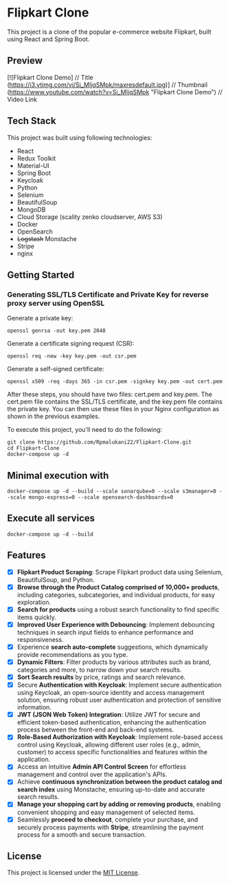 # Flipkart Clone

This project is a clone of the popular e-commerce website Flipkart, built using React and Spring Boot.

<!-- > **Note:** This project is currently in development. -->

## Preview

<!-- <div style="position: relative; display: inline-flex;">
   <a href="https://www.youtube.com/watch?v=Si_MIjqSMpk">
      <div style="position: relative;">
         <img src="https://i3.ytimg.com/vi/Si_MIjqSMpk/maxresdefault.jpg" alt="Video Thumbnail" style="width: 100%; display: block;">
         <div style="position: absolute; top: 0; left: 0; width: 100%; height: 100%; background-color: rgba(0, 0, 0, 0.5); opacity: 0; transition: opacity 0.3s ease;"></div>
         <div style="position: absolute; top: 50%; left: 50%; transform: translate(-50%, -50%); background-color: rgba(0, 0, 0, 0.7); width:100%; height:100%;text-align:center;display:flex;align-items:center;justify-content:center">
            <span style="color: #fff; font-size: 24px;">Click Here To Play</i></span>
         </div>
      </div>
   </a>
</div> -->

[![Flipkart Clone Demo]          // Title
(https://i3.ytimg.com/vi/Si_MIjqSMpk/maxresdefault.jpg)] // Thumbnail
(https://www.youtube.com/watch?v=Si_MIjqSMpk "Flipkart Clone Demo")    // Video Link



<!-- [![Demo Video](https://markdown-videos.deta.dev/youtube/Si_MIjqSMpk)](https://youtu.be/Si_MIjqSMpk) -->

<!-- ![Flipkart Home](preview/Flipkart%20Clone-1.gif) -->


## Tech Stack

This project was built using following technologies:

- React
- Redux Toolkit
- Material-UI
- Spring Boot
- Keycloak
- Python
- Selenium
- BeautifulSoup
- MongoDB
- Cloud Storage (scality zenko cloudserver, AWS S3)
- Docker
- OpenSearch
- ~~Logstash~~ Monstache
- Stripe
- nginx

## Getting Started

### Generating SSL/TLS Certificate and Private Key for reverse proxy server using OpenSSL

Generate a private key:

```
openssl genrsa -out key.pem 2048
```

Generate a certificate signing request (CSR):

```
openssl req -new -key key.pem -out csr.pem
```

Generate a self-signed certificate:

```
openssl x509 -req -days 365 -in csr.pem -signkey key.pem -out cert.pem
```

After these steps, you should have two files: cert.pem and key.pem. The cert.pem file contains the SSL/TLS certificate, and the key.pem file contains the private key. You can then use these files in your Nginx configuration as shown in the previous examples.

To execute this project, you'll need to do the following:

```
git clone https://github.com/Rpmalukani22/Flipkart-Clone.git
cd Flipkart-Clone
docker-compose up -d
```

## Minimal execution with

```
docker-compose up -d --build --scale sonarqube=0 --scale s3manager=0 --scale mongo-express=0 --scale opensearch-dashboards=0
```

## Execute all services

```
docker-compose up -d --build
```

## Features

- [x] <b>Flipkart Product Scraping</b>: Scrape Flipkart product data using Selenium, BeautifulSoup, and Python.
- [x] <b>Browse through the Product Catalog comprised of 10,000+ products</b>, including categories, subcategories, and individual products, for easy exploration.
- [x] <b>Search for products</b> using a robust search functionality to find specific items quickly.
- [x] <b>Improved User Experience with Debouncing</b>: Implement debouncing techniques in search input fields to enhance performance and responsiveness.
- [x] Experience <b>search auto-complete</b> suggestions, which dynamically provide recommendations as you type.
- [x] <b>Dynamic Filters</b>: Filter products by various attributes such as brand, categories and more, to narrow down your search results.
- [x] <b>Sort Search results</b> by price, ratings and search relevance.
- [x] Secure <b>Authentication with Keycloak</b>: Implement secure authentication using Keycloak, an open-source identity and access management solution, ensuring robust user authentication and protection of sensitive information.
- [x] <b>JWT (JSON Web Token) Integration</b>: Utilize JWT for secure and efficient token-based authentication, enhancing the authentication process between the front-end and back-end systems.
- [x] <b>Role-Based Authorization with Keycloak</b>: Implement role-based access control using Keycloak, allowing different user roles (e.g., admin, customer) to access specific functionalities and features within the application.
- [x] Access an intuitive <b>Admin API Control Screen</b> for effortless management and control over the application's APIs.
- [x] Achieve <b>continuous synchronization between the product catalog and search index</b> using Monstache, ensuring up-to-date and accurate search results.
- [x] <b>Manage your shopping cart by adding or removing products</b>, enabling convenient shopping and easy management of selected items.
- [x] Seamlessly <b>proceed to checkout</b>, complete your purchase, and securely process payments with <b>Stripe</b>, streamlining the payment process for a smooth and secure transaction.

## License

This project is licensed under the [MIT License](https://opensource.org/licenses/MIT).
